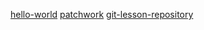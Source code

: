 [hello-world](https://github.com/rozanagy/hello-world)
[patchwork](https://github.com/rozanagy/patchwork)
[git-lesson-repository](https://github.com/rozanagy/git-lesson-repository)

